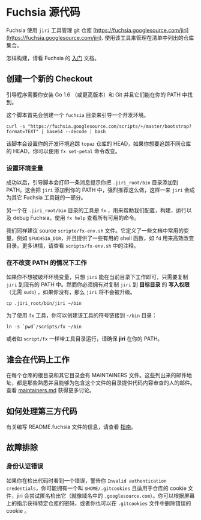 Fuchsia 源代码
==============

Fuchsia 使用 `jiri` 工具管理 git 仓库
[https://fuchsia.googlesource.com/jiri](https://fuchsia.googlesource.com/jiri).
使用该工具来管理在清单中列出的仓库集合。

怎样构建，请看 Fuchsia 的 [入门](/getting_started.md) 文档。

## 创建一个新的 Checkout

引导程序需要你安装 Go 1.6 （或更高版本）和 Git 并且它们能在你的 PATH 中找到。

这个脚本首先会创建一个 `fuchsia` 目录来引导一个开发环境。

```
curl -s "https://fuchsia.googlesource.com/scripts/+/master/bootstrap?format=TEXT" | base64 --decode | bash
```

该脚本会设置你的开发环境追踪 `topaz` 仓库的 HEAD，如果你想要追踪不同仓库的 HEAD，你可以使用 `fx set-petal` 命令改变。


### 设置环境变量
成功以后，引导脚本会打印一条消息提示你把 `.jiri_root/bin` 目录添加到 PATH。这会把 `jiri` 添加到你的 PATH 中，强烈推荐这么做，这样一来 `jiri` 会成为其它 Fuchsia 工具链的一部分。

另一个在 `.jiri_root/bin` 目录的工具是 `fx` ，用来帮助我们配置，构建，运行以及 debug Fuchsia。使用 `fx help` 查看所有可用的命令。

我们同样建议 source `scripte/fx-env.sh` 文件。它定义了一些文档中常用的变量，例如 `$FUCHSIA_DIR`，并且提供了一些有用的 shell 函数，如 `fd` 用来高效改变目录。更多详情，请查看 `scripts/fx-env.sh` 中的注释。

### 在不改变 PATH 的情况下工作

如果你不想被破坏环境变量，只想 `jiri` 能在当前目录下工作即可，只需要复制 `jiri` 到现有的 PATH 中。然而你必须拥有对复制 `jiri` 到 **目标目录** 的  **写入权限** （无需 `sudo`) ，如果你没有，那么 `jiri` 将不会被升级。

```
cp .jiri_root/bin/jiri ~/bin
```

为了使用 `fx` 工具，你可以创建该工具的符号链接到 `~/bin` 目录：
```
ln -s `pwd`/scripts/fx ~/bin
```

或者如 `script/fx` 一样带工具目录运行，请确保 **jiri** 在你的 PATH。

## 谁会在代码上工作

在每个仓库的根目录和其它目录会有 MAINTAINERS 文件。这些列出来的邮件地址，都是那些熟悉并且能够为包含这个文件的目录提供代码内容审查的人的邮件。查看 [maintainers.md](maintainers.md) 获得更多讨论。

## 如何处理第三方代码
有关编写 README.fuchsia 文件的信息，请查看 [指南](README.fuchsia.md)。

## 故障排除

### 身份认证错误
如果你在检出代码时看到一个错误，警告你 `Invalid authentication credentials`，你可能拥有一个叫 `$HOME/.gitcookies` 且适用于仓库的 cookie 文件，jiri 会尝试匿名检出它（就像域名中的 `.googlesource.com`）。你可以根据屏幕上的指示获得特定仓库的密码，或者你也可以在 `.gitcookies` 文件中删除错误的 cookie 。
